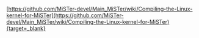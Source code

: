 [https://github.com/MiSTer-devel/Main_MiSTer/wiki/Compiling-the-Linux-kernel-for-MiSTer](https://github.com/MiSTer-devel/Main_MiSTer/wiki/Compiling-the-Linux-kernel-for-MiSTer){target=_blank}